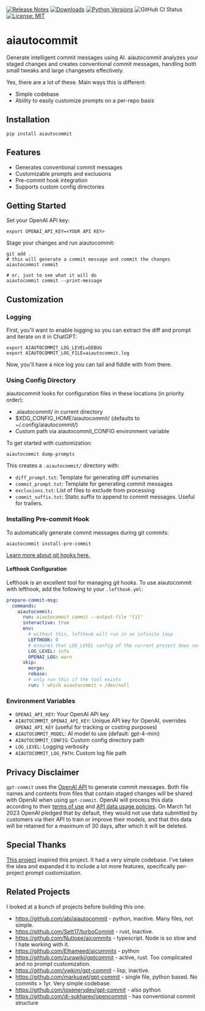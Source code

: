 [![Release Notes](https://img.shields.io/github/release/iloveitaly/aiautocommit)](https://github.com/iloveitaly/aiautocommit/releases) [![Downloads](https://static.pepy.tech/badge/aiautocommit/month)](https://pepy.tech/project/aiautocommit) [![Python Versions](https://img.shields.io/pypi/pyversions/aiautocommit)](https://pypi.org/project/aiautocommit) ![GitHub CI Status](https://github.com/iloveitaly/aiautocommit/actions/workflows/build_and_publish.yml/badge.svg) [![License: MIT](https://img.shields.io/badge/License-MIT-yellow.svg)](https://opensource.org/licenses/MIT)

# aiautocommit

Generate intelligent commit messages using AI. aiautocommit analyzes your staged changes and creates conventional commit messages, handling both small tweaks and large changesets effectively.

Yes, there are a lot of these. Main ways this is different:

* Simple codebase
* Ability to easily customize prompts on a per-repo basis

## Installation

```shell
pip install aiautocommit
```

## Features

* Generates conventional commit messages
* Customizable prompts and exclusions
* Pre-commit hook integration
* Supports custom config directories

## Getting Started

Set your OpenAI API key:

```
export OPENAI_API_KEY=<YOUR API KEY>
```

Stage your changes and run aiautocommit:

```
git add .
# this will generate a commit message and commit the changes
aiautocommit commit

# or, just to see what it will do
aiautocommit commit --print-message
```

## Customization

### Logging

First, you'll want to enable logging so you can extract the diff and prompt and iterate on it in ChatGPT:

```shell
export AIAUTOCOMMIT_LOG_LEVEL=DEBUG
export AIAUTOCOMMIT_LOG_FILE=aiautocommit.log
```

Now, you'll have a nice log you can tail and fiddle with from there.

### Using Config Directory

aiautocommit looks for configuration files in these locations (in priority order):

* .aiautocommit/ in current directory
* $XDG_CONFIG_HOME/aiautocommit/ (defaults to ~/.config/aiautocommit/)
* Custom path via aiautocommit_CONFIG environment variable

To get started with customization:

```shell
aiautocommit dump-prompts
```

This creates a `.aiautocommit/` directory with:

* `diff_prompt.txt`: Template for generating diff summaries
* `commit_prompt.txt`: Template for generating commit messages
* `exclusions.txt`: List of files to exclude from processing
* `commit_suffix.txt`: Static suffix to append to commit messages. Useful for trailers.

### Installing Pre-commit Hook

To automatically generate commit messages during git commits:

```
aiautocommit install-pre-commit
```

[Learn more about git hooks here.](https://git-scm.com/book/en/v2/Customizing-Git-Git-Hooks)


#### Lefthook Configuration

Lefthook is an excellent tool for managing git hooks. To use aiautocommit with lefthook, add the following to your `.lefthook.yml`:

```yaml
prepare-commit-msg:
  commands:
    aiautocommit:
      run: aiautocommit commit --output-file "{1}"
      interactive: true
      env:
        # without this, lefthook will run in an infinite loop
        LEFTHOOK: 0
        # ensures that LOG_LEVEL config of the current project does not interfere with aiautocommit
        LOG_LEVEL: info
        OPENAI_LOG: warn
      skip:
        merge:
        rebase:
        # only run this if the tool exists
        run: ! which aiautocommit > /dev/null
```

### Environment Variables

* `OPENAI_API_KEY`: Your OpenAI API key
* `AIAUTOCOMMIT_OPENAI_API_KEY`: Unique API key for OpenAI, overrides `OPENAI_API_KEY` (useful for tracking or costing purposes)
* `AIAUTOCOMMIT_MODEL`: AI model to use (default: gpt-4-mini)
* `AIAUTOCOMMIT_CONFIG`: Custom config directory path
* `LOG_LEVEL`: Logging verbosity
* `AIAUTOCOMMIT_LOG_PATH`: Custom log file path

## Privacy Disclaimer

`gpt-commit` uses the [OpenAI API](https://platform.openai.com/docs) to generate commit messages. Both file names and contents from files that contain staged changes will be shared with OpenAI when using `gpt-commit`. OpenAI will process this data according to their [terms of use](https://openai.com/policies/terms-of-use) and [API data usage policies](https://openai.com/policies/api-data-usage-policies). On March 1st 2023 OpenAI pledged that by default, they would not use data submitted by customers via their API to train or improve their models, and that this data will be retained for a maximum of 30 days, after which it will be deleted.

## Special Thanks

[This project](https://github.com/markuswt/gpt-commit) inspired this project. It had a very simple codebase. I've taken the idea and expanded it to include a lot more features, specifically per-project prompt customization.

## Related Projects

I looked at a bunch of projects before building this one.

- https://github.com/abi/aiautocommit - python, inactive. Many files, not simple.
- https://github.com/Sett17/turboCommit - rust, inactive.
- https://github.com/Nutlope/aicommits - typescript. Node is so slow and I hate working with it.
- https://github.com/Elhameed/aicommits - python
- https://github.com/zurawiki/gptcommit - active, rust. Too complicated and no prompt customization.
- https://github.com/ywkim/gpt-commit - lisp, inactive.
- https://github.com/markuswt/gpt-commit - single file, python based. No commits > 1yr. Very simple codebase.
- https://github.com/josenerydev/gpt-commit - also python
- https://github.com/di-sukharev/opencommit - has conventional commit structure